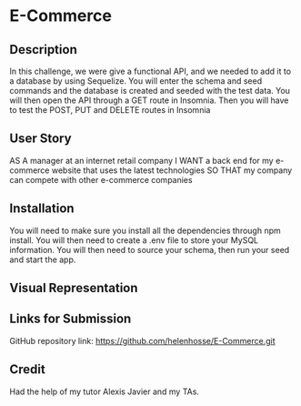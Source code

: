 # E-Commerce

## Description

In this challenge, we were give a functional API, and we needed to add it to a database by using Sequelize. You will enter the schema and seed commands and the database is created and seeded with the test data. You will then open the API through a GET route in Insomnia. Then you will have to test the POST, PUT and DELETE routes in Insomnia 

## User Story

AS A manager at an internet retail company
I WANT a back end for my e-commerce website that uses the latest technologies
SO THAT my company can compete with other e-commerce companies

## Installation

You will need to make sure you install all the dependencies through npm install. You will then need to create a .env file to store your MySQL information. You will then need to source your schema, then run your seed and start the app. 

## Visual Representation

## Links for Submission

GitHub repository link: https://github.com/helenhosse/E-Commerce.git

## Credit 
Had the help of my tutor Alexis Javier and my TAs.

